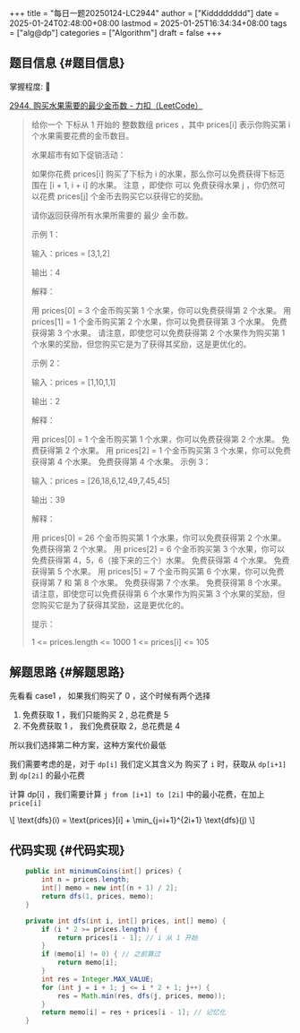 +++
title = "每日一题20250124-LC2944"
author = ["Kidddddddd"]
date = 2025-01-24T02:48:00+08:00
lastmod = 2025-01-25T16:34:34+08:00
tags = ["alg@dp"]
categories = ["Algorithm"]
draft = false
+++

## 题目信息 {#题目信息}

掌握程度: 🌟

[2944. 购买水果需要的最少金币数 - 力扣（LeetCode）](https://leetcode.cn/problems/minimum-number-of-coins-for-fruits/solutions/2542044/dpcong-on2-dao-onpythonjavacgo-by-endles-nux5/)

> 给你一个 下标从 1 开始的 整数数组 prices ，其中 prices[i] 表示你购买第 i 个水果需要花费的金币数目。
>
> 水果超市有如下促销活动：
>
> 如果你花费 prices[i] 购买了下标为 i 的水果，那么你可以免费获得下标范围在 [i + 1, i + i] 的水果。
> 注意 ，即使你 可以 免费获得水果 j ，你仍然可以花费 prices[j] 个金币去购买它以获得它的奖励。
>
> 请你返回获得所有水果所需要的 最少 金币数。
>
> 示例 1：
>
> 输入：prices = [3,1,2]
>
> 输出：4
>
> 解释：
>
> 用 prices[0] = 3 个金币购买第 1 个水果，你可以免费获得第 2 个水果。
> 用 prices[1] = 1 个金币购买第 2 个水果，你可以免费获得第 3 个水果。
> 免费获得第 3 个水果。
> 请注意，即使您可以免费获得第 2 个水果作为购买第 1 个水果的奖励，但您购买它是为了获得其奖励，这是更优化的。
>
> 示例 2：
>
> 输入：prices = [1,10,1,1]
>
> 输出：2
>
> 解释：
>
> 用 prices[0] = 1 个金币购买第 1 个水果，你可以免费获得第 2 个水果。
> 免费获得第 2 个水果。
> 用 prices[2] = 1 个金币购买第 3 个水果，你可以免费获得第 4 个水果。
> 免费获得第 4 个水果。
> 示例 3：
>
> 输入：prices = [26,18,6,12,49,7,45,45]
>
> 输出：39
>
> 解释：
>
> 用 prices[0] = 26 个金币购买第 1 个水果，你可以免费获得第 2 个水果。
> 免费获得第 2 个水果。
> 用 prices[2] = 6 个金币购买第 3 个水果，你可以免费获得第 4，5，6（接下来的三个）水果。
> 免费获得第 4 个水果。
> 免费获得第 5 个水果。
> 用 prices[5] = 7 个金币购买第 6 个水果，你可以免费获得第 7 和 第 8 个水果。
> 免费获得第 7 个水果。
> 免费获得第 8 个水果。
> 请注意，即使您可以免费获得第 6 个水果作为购买第 3 个水果的奖励，但您购买它是为了获得其奖励，这是更优化的。
>
> 提示：
>
> 1 &lt;= prices.length &lt;= 1000
> 1 &lt;= prices[i] &lt;= 105


## 解题思路 {#解题思路}

先看看 case1 ， 如果我们购买了 0 ，这个时候有两个选择

1.  免费获取 1 ，我们只能购买 2 , 总花费是 5
2.  不免费获取 1 ， 我们免费获取 2，总花费是 4

所以我们选择第二种方案，这种方案代价最低

我们需要考虑的是，对于 `dp[i]` 我们定义其含义为  购买了 `i` 时，获取从 `dp[i+1]` 到 `dp[2i]` 的最小花费

计算 dp[i] ，我们需要计算 `j from [i+1] to [2i]` 中的最小花费，在加上 `price[i]`

\\[
\text{dfs}(i) = \text{prices}[i] + \min\_{j=i+1}^{2i+1} \text{dfs}(j)
\\]


## 代码实现 {#代码实现}

```java
    public int minimumCoins(int[] prices) {
        int n = prices.length;
        int[] memo = new int[(n + 1) / 2];
        return dfs(1, prices, memo);
    }

    private int dfs(int i, int[] prices, int[] memo) {
        if (i * 2 >= prices.length) {
            return prices[i - 1]; // i 从 1 开始
        }
        if (memo[i] != 0) { // 之前算过
            return memo[i];
        }
        int res = Integer.MAX_VALUE;
        for (int j = i + 1; j <= i * 2 + 1; j++) {
            res = Math.min(res, dfs(j, prices, memo));
        }
        return memo[i] = res + prices[i - 1]; // 记忆化
    }
```
